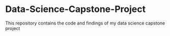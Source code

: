 # Data-Science-Capstone-Project
This repository contains the code and findings of my data science capstone project

